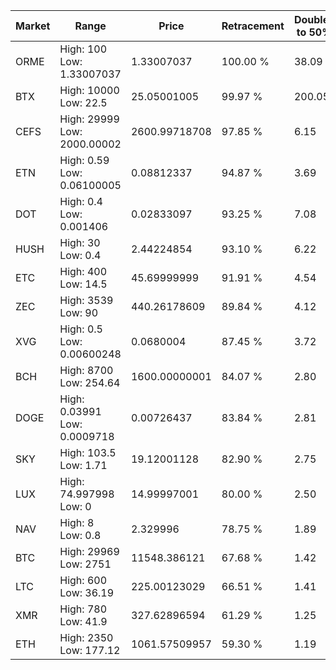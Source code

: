 | Market | Range | Price| Retracement | Doubles to 50% |
| --- | --- | --- | --- | --- |
| ORME | High: 100<br />Low: 1.33007037 | 1.33007037 | 100.00 % | 38.09 |
| BTX | High: 10000<br />Low: 22.5 | 25.05001005 | 99.97 % | 200.05 |
| CEFS | High: 29999<br />Low: 2000.00002 | 2600.99718708 | 97.85 % | 6.15 |
| ETN | High: 0.59<br />Low: 0.06100005 | 0.08812337 | 94.87 % | 3.69 |
| DOT | High: 0.4<br />Low: 0.001406 | 0.02833097 | 93.25 % | 7.08 |
| HUSH | High: 30<br />Low: 0.4 | 2.44224854 | 93.10 % | 6.22 |
| ETC | High: 400<br />Low: 14.5 | 45.69999999 | 91.91 % | 4.54 |
| ZEC | High: 3539<br />Low: 90 | 440.26178609 | 89.84 % | 4.12 |
| XVG | High: 0.5<br />Low: 0.00600248 | 0.0680004 | 87.45 % | 3.72 |
| BCH | High: 8700<br />Low: 254.64 | 1600.00000001 | 84.07 % | 2.80 |
| DOGE | High: 0.03991<br />Low: 0.0009718 | 0.00726437 | 83.84 % | 2.81 |
| SKY | High: 103.5<br />Low: 1.71 | 19.12001128 | 82.90 % | 2.75 |
| LUX | High: 74.997998<br />Low: 0 | 14.99997001 | 80.00 % | 2.50 |
| NAV | High: 8<br />Low: 0.8 | 2.329996 | 78.75 % | 1.89 |
| BTC | High: 29969<br />Low: 2751 | 11548.386121 | 67.68 % | 1.42 |
| LTC | High: 600<br />Low: 36.19 | 225.00123029 | 66.51 % | 1.41 |
| XMR | High: 780<br />Low: 41.9 | 327.62896594 | 61.29 % | 1.25 |
| ETH | High: 2350<br />Low: 177.12 | 1061.57509957 | 59.30 % | 1.19 |
